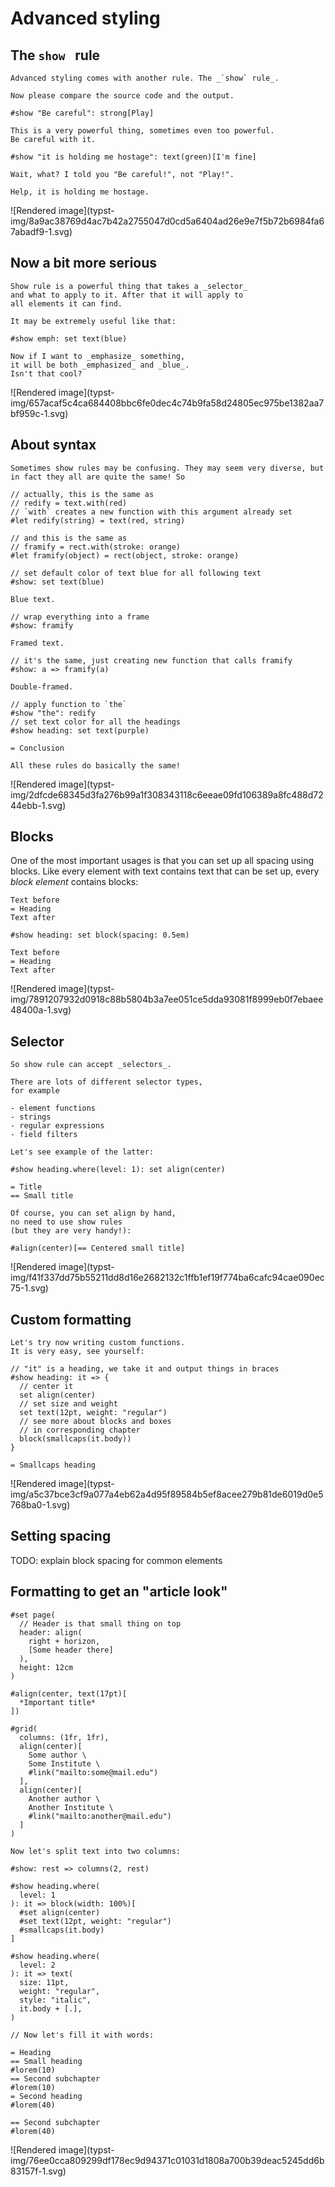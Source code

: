 #  Advanced styling

##  The ` show  ` rule

    
    
    Advanced styling comes with another rule. The _`show` rule_.
    
    Now please compare the source code and the output.
    
    #show "Be careful": strong[Play]
    
    This is a very powerful thing, sometimes even too powerful.
    Be careful with it.
    
    #show "it is holding me hostage": text(green)[I'm fine]
    
    Wait, what? I told you "Be careful!", not "Play!".
    
    Help, it is holding me hostage.

![Rendered image](typst-
img/8a9ac38769d4ac7b42a2755047d0cd5a6404ad26e9e7f5b72b6984fa67abadf9-1.svg)

##  Now a bit more serious

    
    
    Show rule is a powerful thing that takes a _selector_
    and what to apply to it. After that it will apply to
    all elements it can find.
    
    It may be extremely useful like that:
    
    #show emph: set text(blue)
    
    Now if I want to _emphasize_ something,
    it will be both _emphasized_ and _blue_.
    Isn't that cool?

![Rendered image](typst-
img/657acaf5c4ca684408bbc6fe0dec4c74b9fa58d24805ec975be1382aa7bf959c-1.svg)

##  About syntax

    
    
    Sometimes show rules may be confusing. They may seem very diverse, but in fact they all are quite the same! So
    
    // actually, this is the same as
    // redify = text.with(red)
    // `with` creates a new function with this argument already set
    #let redify(string) = text(red, string)
    
    // and this is the same as
    // framify = rect.with(stroke: orange)
    #let framify(object) = rect(object, stroke: orange)
    
    // set default color of text blue for all following text
    #show: set text(blue)
    
    Blue text.
    
    // wrap everything into a frame
    #show: framify
    
    Framed text.
    
    // it's the same, just creating new function that calls framify
    #show: a => framify(a)
    
    Double-framed.
    
    // apply function to `the`
    #show "the": redify
    // set text color for all the headings
    #show heading: set text(purple)
    
    = Conclusion
    
    All these rules do basically the same!

![Rendered image](typst-
img/2dfcde68345d3fa276b99a1f308343118c6eeae09fd106389a8fc488d7244ebb-1.svg)

##  Blocks

One of the most important usages is that you can set up all spacing using
blocks. Like every element with text contains text that can be set up, every
_block element_ contains blocks:

    
    
    Text before
    = Heading
    Text after
    
    #show heading: set block(spacing: 0.5em)
    
    Text before
    = Heading
    Text after

![Rendered image](typst-
img/7891207932d0918c88b5804b3a7ee051ce5dda93081f8999eb0f7ebaee48400a-1.svg)

##  Selector

    
    
    So show rule can accept _selectors_.
    
    There are lots of different selector types,
    for example
    
    - element functions
    - strings
    - regular expressions
    - field filters
    
    Let's see example of the latter:
    
    #show heading.where(level: 1): set align(center)
    
    = Title
    == Small title
    
    Of course, you can set align by hand,
    no need to use show rules
    (but they are very handy!):
    
    #align(center)[== Centered small title]

![Rendered image](typst-
img/f41f337dd75b55211dd8d16e2682132c1ffb1ef19f774ba6cafc94cae090ec75-1.svg)

##  Custom formatting

    
    
    Let's try now writing custom functions.
    It is very easy, see yourself:
    
    // "it" is a heading, we take it and output things in braces
    #show heading: it => {
      // center it
      set align(center)
      // set size and weight
      set text(12pt, weight: "regular")
      // see more about blocks and boxes
      // in corresponding chapter
      block(smallcaps(it.body))
    }
    
    = Smallcaps heading
    

![Rendered image](typst-
img/a5c37bce3cf9a077a4eb62a4d95f89584b5ef8acee279b81de6019d0e5768ba0-1.svg)

##  Setting spacing

TODO: explain block spacing for common elements

##  Formatting to get an "article look"

    
    
    #set page(
      // Header is that small thing on top
      header: align(
        right + horizon,
        [Some header there]
      ),
      height: 12cm
    )
    
    #align(center, text(17pt)[
      *Important title*
    ])
    
    #grid(
      columns: (1fr, 1fr),
      align(center)[
        Some author \
        Some Institute \
        #link("mailto:some@mail.edu")
      ],
      align(center)[
        Another author \
        Another Institute \
        #link("mailto:another@mail.edu")
      ]
    )
    
    Now let's split text into two columns:
    
    #show: rest => columns(2, rest)
    
    #show heading.where(
      level: 1
    ): it => block(width: 100%)[
      #set align(center)
      #set text(12pt, weight: "regular")
      #smallcaps(it.body)
    ]
    
    #show heading.where(
      level: 2
    ): it => text(
      size: 11pt,
      weight: "regular",
      style: "italic",
      it.body + [.],
    )
    
    // Now let's fill it with words:
    
    = Heading
    == Small heading
    #lorem(10)
    == Second subchapter
    #lorem(10)
    = Second heading
    #lorem(40)
    
    == Second subchapter
    #lorem(40)

![Rendered image](typst-
img/76ee0cca809299df178ec9d94371c01031d1808a700b39deac5245dd6b83157f-1.svg)

